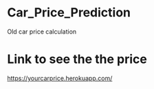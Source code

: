 # Car_Price_Prediction
Old car price calculation 

# Link to see the the price
https://yourcarprice.herokuapp.com/
